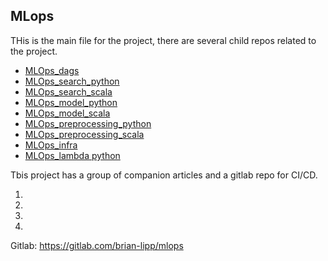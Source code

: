 ## MLops

THis is the main file for the project, there are several child repos related to the project.

* [MLOps_dags](https://github.com/bclipp/MLOps_dags)
* [MLOps_search_python](https://github.com/bclipp/MLOps_search_python)
* [MLOps_search_scala](https://github.com/bclipp/MLOps_search_scala)
* [MLOps_model_python](https://github.com/bclipp/MLOps_model_python)
* [MLOps_model_scala](https://github.com/bclipp/MLOps_model_scala)
* [MLOps_preprocessing_python](https://github.com/bclipp/MLOps_preprocessing_python)
* [MLOps_preprocessing_scala](https://github.com/bclipp/MLOps_preprocessing_scala)
* [MLOps_infra](https://github.com/bclipp/MLOps_infra)
* [MLOps_lambda python](https://github.com/bclipp/MLOps_lambda_python)


Tbis project has a group of companion articles and a gitlab repo for CI/CD. 


1.
2.
3.
4.

Gitlab: https://gitlab.com/brian-lipp/mlops



